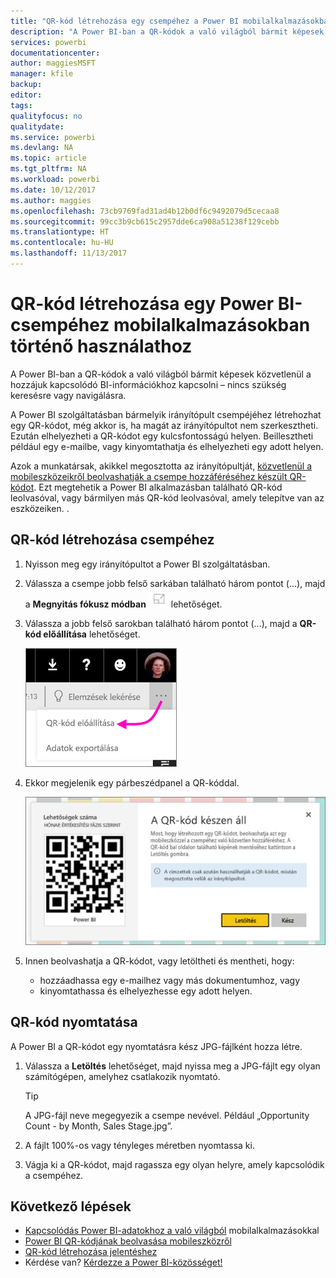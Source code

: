 ```yaml
---
title: "QR-kód létrehozása egy csempéhez a Power BI mobilalkalmazásokban történő használathoz"
description: "A Power BI-ban a QR-kódok a való világból bármit képesek közvetlenül a hozzájuk kapcsolódó BI-információkhoz kapcsolni, így nincs szükség keresésre."
services: powerbi
documentationcenter: 
author: maggiesMSFT
manager: kfile
backup: 
editor: 
tags: 
qualityfocus: no
qualitydate: 
ms.service: powerbi
ms.devlang: NA
ms.topic: article
ms.tgt_pltfrm: NA
ms.workload: powerbi
ms.date: 10/12/2017
ms.author: maggies
ms.openlocfilehash: 73cb9769fad31ad4b12b0df6c9492079d5cecaa8
ms.sourcegitcommit: 99cc3b9cb615c2957dde6ca908a51238f129cebb
ms.translationtype: HT
ms.contentlocale: hu-HU
ms.lasthandoff: 11/13/2017
---
```

# <a name="create-a-qr-code-for-a-tile-in-power-bi-to-use-in-the-mobile-apps"></a>QR-kód létrehozása egy Power BI-csempéhez mobilalkalmazásokban történő használathoz
A Power BI-ban a QR-kódok a való világból bármit képesek közvetlenül a hozzájuk kapcsolódó BI-információkhoz kapcsolni – nincs szükség keresésre vagy navigálásra.

A Power BI szolgáltatásban bármelyik irányítópult csempéjéhez létrehozhat egy QR-kódot, még akkor is, ha magát az irányítópultot nem szerkesztheti. Ezután elhelyezheti a QR-kódot egy kulcsfontosságú helyen. Beillesztheti például egy e-mailbe, vagy kinyomtathatja és elhelyezheti egy adott helyen. 

Azok a munkatársak, akikkel megosztotta az irányítópultját, [közvetlenül a mobileszközeikről beolvashatják a csempe hozzáféréséhez készült QR-kódot](mobile-apps-qr-code.md). Ezt megtehetik a Power BI alkalmazásban található QR-kód leolvasóval, vagy bármilyen más QR-kód leolvasóval, amely telepítve van az eszközeiken. .

## <a name="create-a-qr-code-for-a-tile"></a>QR-kód létrehozása csempéhez
1. Nyisson meg egy irányítópultot a Power BI szolgáltatásban.
2. Válassza a csempe jobb felső sarkában található három pontot (...), majd a **Megnyitás fókusz módban** ![](media/service-create-qr-code-for-tile/fullscreen-icon.jpg) lehetőséget.
3. Válassza a jobb felső sarokban található három pontot (...), majd a **QR-kód előállítása** lehetőséget. 
   
    ![](media/service-create-qr-code-for-tile/power-bi-create-qr-code-tile.png)
4. Ekkor megjelenik egy párbeszédpanel a QR-kóddal. 
   
    ![](media/service-create-qr-code-for-tile/pbi_qrcode_opportunity_count.png)
5. Innen beolvashatja a QR-kódot, vagy letöltheti és mentheti, hogy: 
   
   * hozzáadhassa egy e-mailhez vagy más dokumentumhoz, vagy 
   * kinyomtathassa és elhelyezhesse egy adott helyen. 

## <a name="print-the-qr-code"></a>QR-kód nyomtatása
A Power BI a QR-kódot egy nyomtatásra kész JPG-fájlként hozza létre. 

1. Válassza a **Letöltés** lehetőséget, majd nyissa meg a JPG-fájlt egy olyan számítógépen, amelyhez csatlakozik nyomtató.  
   
   > [!TIP]
   > A JPG-fájl neve megegyezik a csempe nevével. Például „Opportunity Count - by Month, Sales Stage.jpg”.
   > 
   > 
2. A fájlt 100%-os vagy tényleges méretben nyomtassa ki.  
3. Vágja ki a QR-kódot, majd ragassza egy olyan helyre, amely kapcsolódik a csempéhez. 

## <a name="next-steps"></a>Következő lépések
* [Kapcsolódás Power BI-adatokhoz a való világból](mobile-apps-data-in-real-world-context.md) mobilalkalmazásokkal
* [Power BI QR-kódjának beolvasása mobileszközről](mobile-apps-qr-code.md)
* [QR-kód létrehozása jelentéshez](service-create-qr-code-for-report.md)
* Kérdése van? [Kérdezze a Power BI-közösséget!](http://community.powerbi.com/)

